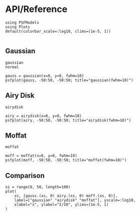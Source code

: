 # API/Reference

```@setup plots
using PSFModels
using Plots
default(colorbar_scale=:log10, clims=(1e-5, 1))
```

```@index
```

## Gaussian

```@docs
gaussian
normal
```

```@example plots
gauss = gaussian(x=0, y=0, fwhm=10)
psfplot(gauss, -50:50, -50:50; title="gaussian(fwhm=10)")
```

## Airy Disk

```@docs
airydisk
```

```@example plots
airy = airydisk(x=0, y=0, fwhm=10)
psfplot(airy, -50:50, -50:50; title="airydisk(fwhm=10)")
```

## Moffat

```@docs
moffat
```

```@example plots
moff = moffat(x=0, y=0, fwhm=10)
psfplot(moff, -50:50, -50:50; title="moffat(fwhm=10)")
```

## Comparison

```@example plots
xs = range(0, 50, length=100)
plot(
    xs, [gauss.(xs, 0) airy.(xs, 0) moff.(xs, 0)], 
    label=["gaussian" "airydisk" "moffat"], yscale=:log10,
    xlabel="x", ylabel="I/I0", ylims=(1e-5, 1)
)
```